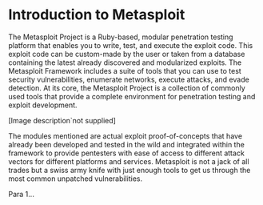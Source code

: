 # Introduction to Metasploit

The Metasploit Project is a Ruby-based, modular penetration testing platform that enables you to write, test, and execute the exploit code. This exploit code can be custom-made by the user or taken from a database containing the latest already discovered and modularized exploits. The Metasploit Framework includes a suite of tools that you can use to test security vulnerabilities, enumerate networks, execute attacks, and evade detection. At its core, the Metasploit Project is a collection of commonly used tools that provide a complete environment for penetration testing and exploit development.

[Image description`not supplied]

The modules mentioned are actual exploit proof-of-concepts that have already been developed and tested in the wild and integrated within the framework to provide pentesters with ease of access to different attack vectors for different platforms and services. Metasploit is not a jack of all trades but a swiss army knife with just enough tools to get us through the most common unpatched vulnerabilities.

Para 1...
